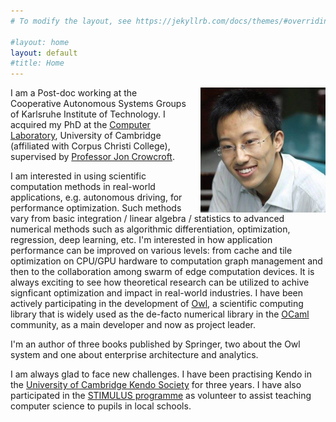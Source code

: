 ```yaml
---
# To modify the layout, see https://jekyllrb.com/docs/themes/#overriding-theme-defaults

#layout: home
layout: default
#title: Home
---
```


<img src="/images/stark.jpg" style="float:right;width:200px;margin-left:20px">

I am a Post-doc working at the Cooperative Autonomous Systems Groups of Karlsruhe Institute of Technology. I acquired my PhD at the [Computer Laboratory](https://www.cl.cam.ac.uk/), University of Cambridge (affiliated with Corpus Christi College), supervised by [Professor Jon Crowcroft](https://www.cl.cam.ac.uk/~jac22/).

I am interested in using scientific computation methods in real-world applications, e.g. autonomous driving, for performance optimization. Such methods vary from basic integration / linear algebra / statistics to advanced numerical methods such as algorithmic differentiation, optimization, regression, deep learning, etc. I'm interested in how application performance can be improved on various levels: from cache and tile optimization on CPU/GPU hardware to computation graph management and then to the collaboration among swarm of edge computation devices.  It is always exciting to see how theoretical research can be utilized to achive signficant optimization and impact in real-world industries. 
I have been actively participating in the development of [Owl](https://ocaml.xyz/), a scientific computing library that is widely used as the de-facto numerical library in the [OCaml](https://ocaml.org) community, as a main developer and now as project leader. 

I'm an author of three books published by Springer, two about the Owl system and one about enterprise architecture and analytics.

I am always glad to face new challenges. I have been practising Kendo in the [University of Cambridge Kendo Society](http://kendo.soc.srcf.net/) for three years. 
I have also participated in the [STIMULUS programme](https://stimulus.maths.org/) as volunteer to assist teaching computer science to pupils in local schools.